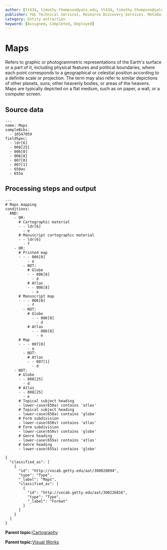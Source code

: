```yaml
---
author: [tt434, timothy.thompson@yale.edu, tt434, timothy.thompson@yale.edu, timothy.thompson@yale.edu]
publisher: YUL Technical Services, Resource Discovery Services, Metadata Services Unit
category: Entity extraction
keyword: [Assigned, Completed, Deployed]
---
```


# Maps

Refers to graphic or photogrammetric representations of the Earth's surface or a part of it, including physical features and political boundaries, where each point corresponds to a geographical or celestial position according to a definite scale or projection. The term may also refer to similar depictions of other planets, suns, other heavenly bodies, or areas of the heavens. Maps are typically depicted on a flat medium, such as on paper, a wall, or a computer screen.

## Source data

```
---
name: Maps
sampleBibs:
  - 10547059
fieldSpec: 
  - ldr[6]
  - 008[25]
  - 006[0]
  - 006[8]
  - 007[0]
  - 007[1]
  - 650av
  - 655a
```

## Processing steps and output

```
---
# Maps mapping
conditions:
  AND:
    - OR:
      # Cartographic material
      - - ldr[6]
        - e
      # Manuscript cartographic material
      - - ldr[6]
        - f           
    - OR:
      # Printed map
      - - - 006[0]
          - e	      
        - NOT:
          # Globe
          - - 006[8]
            - d
          # Atlas
          - - 006[8]
            - e            
      # Manuscript map
      - - - 006[0]
          - f
        - NOT:          
          # Globe
            - - 006[8]
              - d
          # Atlas
            - - 006[8]
              - e
      # Map              
      - - - 007[0]
          - a
        - NOT:
          # Atlas
          - - 007[1]
            - d
    - NOT:
      # Globe
      - - 008[25]
        - d
      # Atlas
      - - 008[25]
        - e
      # Topical subject heading
      - lower-case(650a) contains 'atlas'
      # Topical subject heading
      - lower-case(650a) contains 'globe'
      # Form subdivision
      - lower-case(650v) contains 'atlas'
      # Form subdivision
      - lower-case(650v) contains 'globe'
      # Genre heading
      - lower-case(655a) contains 'atlas'
      # Genre heading
      - lower-case(655a) contains 'globe'
```

```
{
  "classified_as": [
    {
      "id": "http://vocab.getty.edu/aat/300028094",
      "type": "Type",
      "_label": "Maps",
      "classified_as": [
        {
          "id": "http://vocab.getty.edu/aat/300226816",
          "type": "Type",
          "_label": "Format"
        }
      ]
    }
  ]    		
}
```

**Parent topic:**[Cartography](../../tasks/supertypes/cartographicformats.md)

**Parent topic:**[Visual Works](../../tasks/supertypes/imageformats.md)

